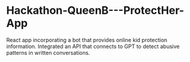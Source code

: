 # Hackathon-QueenB---ProtectHer-App
React app incorporating a bot that provides online kid protection information. Integrated an API that connects to GPT to detect abusive patterns in written conversations.
